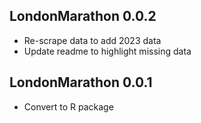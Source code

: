 ## LondonMarathon 0.0.2

* Re-scrape data to add 2023 data
* Update readme to highlight missing data

## LondonMarathon 0.0.1

* Convert to R package
